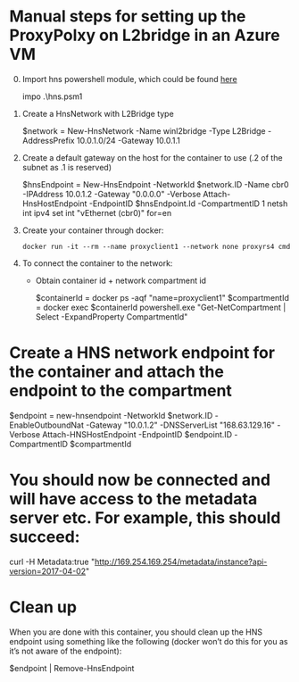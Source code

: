 # Manual steps for setting up the ProxyPolxy on L2bridge in an Azure VM

0. Import hns powershell module, which could be found [here](https://github.com/soccerGB/MSIExperiment/blob/master/ProxyPolicyL2Bridge/scripts/hns.psm1)
 
    impo .\hns.psm1

1.  Create a HnsNetwork with L2Bridge type
 
    $network = New-HnsNetwork -Name winl2bridge -Type L2Bridge -AddressPrefix 10.0.1.0/24 -Gateway 10.0.1.1

2. Create a default gateway on the host for the container to use (.2 of the subnet as .1 is reserved)
 
    $hnsEndpoint = New-HnsEndpoint -NetworkId $network.ID -Name cbr0 -IPAddress 10.0.1.2 -Gateway "0.0.0.0" -Verbose
    Attach-HnsHostEndpoint -EndpointID $hnsEndpoint.Id -CompartmentID 1
    netsh int ipv4 set int "vEthernet (cbr0)" for=en

3. Create your container through docker:
 
       docker run -it --rm --name proxyclient1 --network none proxyrs4 cmd
 
4. To connect the container to the network:
 
    - Obtain container id + network compartment id
 
      $containerId = docker ps -aqf "name=proxyclient1"
      $compartmentId = docker exec $containerId powershell.exe "Get-NetCompartment | Select -ExpandProperty CompartmentId"

# Create a HNS network endpoint for the container and attach the endpoint to the compartment
 
$endpoint = new-hnsendpoint -NetworkId $network.ID -EnableOutboundNat -Gateway "10.0.1.2" -DNSServerList "168.63.129.16" -Verbose
Attach-HNSHostEndpoint -EndpointID $endpoint.ID -CompartmentID $compartmentId
 
 
# You should now be connected and will have access to the metadata server etc. For example, this should succeed:
 
curl -H Metadata:true "http://169.254.169.254/metadata/instance?api-version=2017-04-02"
 
 
# Clean up
  When you are done with this container, you should clean up the HNS endpoint using something like 
  the following (docker won’t do this for you as it’s not aware of the endpoint):

  $endpoint | Remove-HnsEndpoint
                  <exit container>
